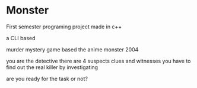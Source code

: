 # Monster
First semester programing project
made in c++ 

a CLI based 

murder mystery game based the anime monster 2004 

you are the detective there are 4 suspects clues and witnesses you have to find out the real killer by investigating 

are you ready for the task or not?
